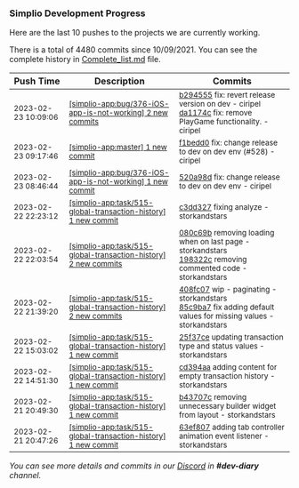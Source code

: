 
### Simplio Development Progress

Here are the last 10 pushes to the projects we are currently working.

There is a total of 4480 commits since 10/09/2021. You can see the complete history in
 [Complete_list.md](Complete_list.md) file.

| Push Time | Description | Commits |
| --- | --- | --- |
| <sub>2023-02-23 10:09:06</sub> | <sub>[[simplio-app:bug/376\-iOS\-app\-is\-not\-working] 2 new commits](https://github.com/SimplioOfficial/simplio-app/compare/f1bedd095411...da1174ca2251)</sub> | <sub>[b294555](https://github.com/SimplioOfficial/simplio-app/commit/b2945551ca9b0e15c377a68e73fea02f686ba540) fix: revert release version on dev - ciripel<br>[da1174c](https://github.com/SimplioOfficial/simplio-app/commit/da1174ca2251d86546f2e9f29abc3fe3a5459bc6) fix: remove PlayGame functionality. - ciripel</sub> |
| <sub>2023-02-23 09:17:46</sub> | <sub>[[simplio-app:master] 1 new commit](https://github.com/SimplioOfficial/simplio-app/commit/f1bedd09541100950d672a1c1f2a1f6dc18da308)</sub> | <sub>[f1bedd0](https://github.com/SimplioOfficial/simplio-app/commit/f1bedd09541100950d672a1c1f2a1f6dc18da308) fix: change release to dev on dev env (#528) - ciripel</sub> |
| <sub>2023-02-23 08:46:44</sub> | <sub>[[simplio-app:bug/376\-iOS\-app\-is\-not\-working] 1 new commit](https://github.com/SimplioOfficial/simplio-app/commit/520a98db79c9a759633aab0cbda8706c1682926b)</sub> | <sub>[520a98d](https://github.com/SimplioOfficial/simplio-app/commit/520a98db79c9a759633aab0cbda8706c1682926b) fix: change release to dev on dev env - ciripel</sub> |
| <sub>2023-02-22 22:23:12</sub> | <sub>[[simplio-app:task/515\-global\-transaction\-history] 1 new commit](https://github.com/SimplioOfficial/simplio-app/commit/c3dd327a22d026438e3c0ab32861e44edad93d7a)</sub> | <sub>[c3dd327](https://github.com/SimplioOfficial/simplio-app/commit/c3dd327a22d026438e3c0ab32861e44edad93d7a) fixing analyze - storkandstars</sub> |
| <sub>2023-02-22 22:03:54</sub> | <sub>[[simplio-app:task/515\-global\-transaction\-history] 2 new commits](https://github.com/SimplioOfficial/simplio-app/compare/85c9ba7ee2d3...198322c61aa2)</sub> | <sub>[080c69b](https://github.com/SimplioOfficial/simplio-app/commit/080c69b12853d30172dbbec4c498a2413ee70b31) removing loading when on last page - storkandstars<br>[198322c](https://github.com/SimplioOfficial/simplio-app/commit/198322c61aa234634ce1a6ec1ffc9117333bf692) removing commented code - storkandstars</sub> |
| <sub>2023-02-22 21:39:20</sub> | <sub>[[simplio-app:task/515\-global\-transaction\-history] 2 new commits](https://github.com/SimplioOfficial/simplio-app/compare/25f37cea8a2e...85c9ba7ee2d3)</sub> | <sub>[408fc07](https://github.com/SimplioOfficial/simplio-app/commit/408fc071decfc0bdc64baad77dc898a90707c3d7) wip - paginating - storkandstars<br>[85c9ba7](https://github.com/SimplioOfficial/simplio-app/commit/85c9ba7ee2d3d43d7405fc844dbea165732e4832) fix adding default values for missing values - storkandstars</sub> |
| <sub>2023-02-22 15:03:02</sub> | <sub>[[simplio-app:task/515\-global\-transaction\-history] 1 new commit](https://github.com/SimplioOfficial/simplio-app/commit/25f37cea8a2ee45490af6d3fd514190feb249eed)</sub> | <sub>[25f37ce](https://github.com/SimplioOfficial/simplio-app/commit/25f37cea8a2ee45490af6d3fd514190feb249eed) updating transaction type and status values - storkandstars</sub> |
| <sub>2023-02-22 14:51:30</sub> | <sub>[[simplio-app:task/515\-global\-transaction\-history] 1 new commit](https://github.com/SimplioOfficial/simplio-app/commit/cd394aa99d632b9ced2e5cf894bfb27b3168f856)</sub> | <sub>[cd394aa](https://github.com/SimplioOfficial/simplio-app/commit/cd394aa99d632b9ced2e5cf894bfb27b3168f856) adding content for empty transaction history - storkandstars</sub> |
| <sub>2023-02-21 20:49:30</sub> | <sub>[[simplio-app:task/515\-global\-transaction\-history] 1 new commit](https://github.com/SimplioOfficial/simplio-app/commit/b43707cab92a67f0ee3286a57ebfe39339a60834)</sub> | <sub>[b43707c](https://github.com/SimplioOfficial/simplio-app/commit/b43707cab92a67f0ee3286a57ebfe39339a60834) removing unnecessary builder widget from layout - storkandstars</sub> |
| <sub>2023-02-21 20:47:26</sub> | <sub>[[simplio-app:task/515\-global\-transaction\-history] 1 new commit](https://github.com/SimplioOfficial/simplio-app/commit/63ef80719ba7f81f3507bbb72765996874cc65e3)</sub> | <sub>[63ef807](https://github.com/SimplioOfficial/simplio-app/commit/63ef80719ba7f81f3507bbb72765996874cc65e3) adding tab controller animation event listener - storkandstars</sub> |

_You can see more details and commits in our [Discord](https://discord.gg/aKhjuwZmdP) in **#dev-diary** channel._
